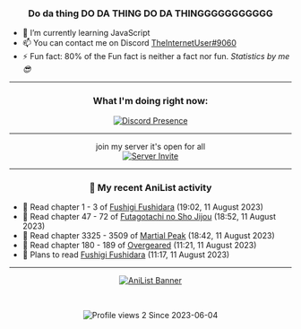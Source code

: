 <div align="center">

### Do da thing DO DA THING DO DA THINGGGGGGGGGGG
</div>

- 🌱 I’m currently learning JavaScript
- 📫 You can contact me on Discord [TheInternetUser#9060](https://discord.com/users/534117072796385300)
- ⚡ Fun fact: 80% of the Fun fact is neither a fact nor fun. _Statistics by me 😎_
<hr>

<div align="center">

### What I'm doing right now:
[![Discord Presence](https://lanyard.cnrad.dev/api/534117072796385300)](https://discord.com/users/534117072796385300)
<hr>

join my server it's open for all <br>
[![Server Invite](https://invidget.switchblade.xyz/bfYgVHxrSs)](https://discord.gg/bfYgVHxrSs)

<hr>
  
### 🌸 My recent AniList activity

</div>

<!-- ANILIST_ACTIVITY:start -->

-   📖 Read chapter 1 - 3 of [Fushigi Fushidara](https://anilist.co/manga/117115) (19:02, 11 August 2023)
-   📖 Read chapter 47 - 72 of [Futagotachi no Sho Jijou](https://anilist.co/manga/119472) (18:52, 11 August 2023)
-   📖 Read chapter 3325 - 3509 of [Martial Peak](https://anilist.co/manga/104494) (18:42, 11 August 2023)
-   📖 Read chapter 180 - 189 of [Overgeared](https://anilist.co/manga/117460) (11:21, 11 August 2023)
-   📖 Plans to read [Fushigi Fushidara](https://anilist.co/manga/117115) (11:17, 11 August 2023)

<!-- ANILIST_ACTIVITY:end -->
<hr>

<div align="center">

[![AniList Banner](https://img.anili.st/User/929966)](https://anilist.co/user/TheInternetUser)

<!-- ![Profile views](https://gpvc.arturio.dev/TheInternetUse7) Since 2023-01-09 -->
<br>

![Profile views 2](https://eng8ov7sekpf7ov.m.pipedream.net) Since 2023-06-04

</div>
